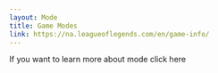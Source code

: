 ```yaml
---
layout: Mode
title: Game Modes
link: https://na.leagueoflegends.com/en/game-info/
---
```


If you want to learn more about mode click here
